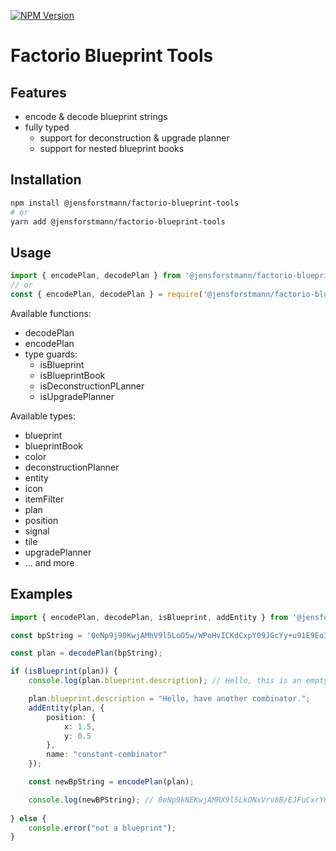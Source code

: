 [![NPM Version](https://img.shields.io/npm/v/%40jensforstmann%2Ffactorio-blueprint-tools)](https://www.npmjs.com/package/@jensforstmann/factorio-blueprint-tools)

# Factorio Blueprint Tools

## Features

- encode & decode blueprint strings
- fully typed
    - support for deconstruction & upgrade planner
    - support for nested blueprint books

## Installation

```sh
npm install @jensforstmann/factorio-blueprint-tools
# or
yarn add @jensforstmann/factorio-blueprint-tools
```

## Usage

```typescript
import { encodePlan, decodePlan } from '@jensforstmann/factorio-blueprint-tools';
// or
const { encodePlan, decodePlan } = require('@jensforstmann/factorio-blueprint-tools');
```


Available functions:

- decodePlan
- encodePlan
- type guards:
    - isBlueprint
    - isBlueprintBook
    - isDeconstructionPLanner
    - isUpgradePlanner

Available types:
- blueprint
- blueprintBook
- color
- deconstructionPlanner
- entity
- icon
- itemFilter
- plan
- position
- signal
- tile
- upgradePlanner
- ... and more

## Examples

```typescript
import { encodePlan, decodePlan, isBlueprint, addEntity } from '@jensforstmann/factorio-blueprint-tools';

const bpString = '0eNp9j90KwjAMhV9l5LoO5w/WPoHvICKdCxpY09JGcYy+u91E9EoIJCec85GM0PZ3DJFYwIzQYbpECkKewcAB+96rSm6UqlKWK3RBhuriOYllKYNria34WIMCmvZgjiMkurLtJ6AMAQuJBF1xsHWT+uQX3zzkkucOn2CafFKALCSEb9wshjPfXYuxGP6CFASf6P3BCIW3rLcKhrnnCT3fYn7+VvDAmObASjeb3X61W691o7XO+QX5HWGk';

const plan = decodePlan(bpString);

if (isBlueprint(plan)) {
    console.log(plan.blueprint.description); // Hello, this is an empty constant combinator.

    plan.blueprint.description = "Hello, have another combinator.";
    addEntity(plan, {
        position: {
            x: 1.5,
            y: 0.5
        },
        name: "constant-combinator"
    });

    const newBpString = encodePlan(plan);

    console.log(newBPString); // 0eNp9kNEKwjAMRX9l5LkONxVrv8B/EJFuCxrY0tFm4hj9d7vtQUHwKQTuOdxkgqodsPfEAmaCBkPtqRdyDAbO2LZOZQ/7xMyykwf6rHZdRWzF+RwUUO04gLlMEOjOtp0dMvaYYBLsUoJtN29zTizL5sNDTDw3+AJTxKsCZCEhXHXLMt546Cr0KfBXpKB3gdbSEyTfNj8oGJcZo/qxlT9A8QX875yKLpeZr8cpeKIPi63Uxf54Ko+7nS601jG+AXGqduE=
    
} else {
    console.error("not a blueprint");
}
```
